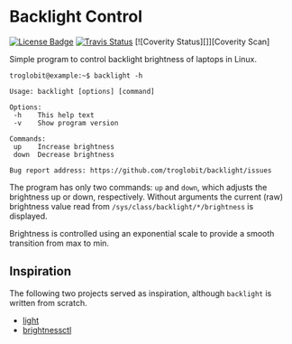 Backlight Control
=================
[![License Badge][]][License] [![Travis Status][]][Travis] [![Coverity Status][]][Coverity Scan]

Simple program to control backlight brightness of laptops in Linux.

```
troglobit@example:~$ backlight -h

Usage: backlight [options] [command]

Options:
 -h    This help text
 -v    Show program version

Commands:
 up    Increase brightness
 down  Decrease brightness

Bug report address: https://github.com/troglobit/backlight/issues
```

The program has only two commands: `up` and `down`, which adjusts the
brightness up or down, respectively.  Without arguments the current
(raw) brightness value read from `/sys/class/backlight/*/brightness` is
displayed.

Brightness is controlled using an exponential scale to provide a smooth
transition from max to min.


Inspiration
-----------

The following two projects served as inspiration, although `backlight`
is written from scratch.

- [light](https://github.com/haikarainen/light/) 
- [brightnessctl](https://github.com/Hummer12007/brightnessctl/)

[License]:         https://en.wikipedia.org/wiki/ISC_license
[License Badge]:   https://img.shields.io/badge/License-ISC-blue.svg
[Travis]:          https://travis-ci.org/troglobit/backlight
[Travis Status]:   https://travis-ci.org/troglobit/backlight.png?branch=master
